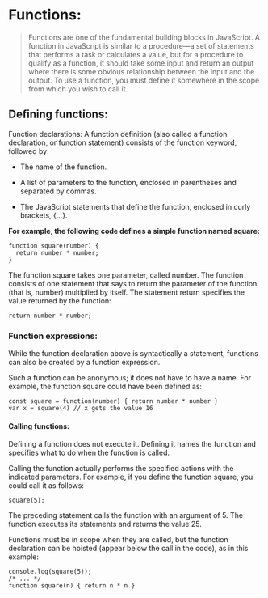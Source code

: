 # Functions:

>Functions are one of the fundamental building blocks in JavaScript. A function in JavaScript is similar to a procedure—a set of statements that performs a task or calculates a value, but for a procedure to qualify as a function, it should take some input and return an output where there is some obvious relationship between the input and the output. To use a function, you must define it somewhere in the scope from which you wish to call it.


## Defining functions:
Function declarations:
A function definition (also called a function declaration, or function statement) consists of the function keyword, followed by:

- The name of the function.

- A list of parameters to the function, enclosed in parentheses and separated by commas.

- The JavaScript statements that define the function, enclosed in curly brackets, {...}.

**For example, the following code defines a simple function named square:**

~~~
function square(number) {
  return number * number;
}
~~~

 The function square takes one parameter, called number. The function consists of one statement that says to return the parameter of the function (that is, number) multiplied by itself. The statement return specifies the value returned by the function:
>
~~~
return number * number;
~~~


### Function expressions:

While the function declaration above is syntactically a statement, functions can also be created by a function expression.

Such a function can be anonymous; it does not have to have a name. For example, the function square could have been defined as:
>
~~~
const square = function(number) { return number * number }
var x = square(4) // x gets the value 16
~~~

#### Calling functions:

Defining a function does not execute it. Defining it names the function and specifies what to do when the function is called.

Calling the function actually performs the specified actions with the indicated parameters. For example, if you define the function square, you could call it as follows:

>
~~~
square(5);
~~~

The preceding statement calls the function with an argument of 5. The function executes its statements and returns the value 25.

Functions must be in scope when they are called, but the function declaration can be hoisted (appear below the call in the code), as in this example:

>
~~~
console.log(square(5));
/* ... */
function square(n) { return n * n }
~~~